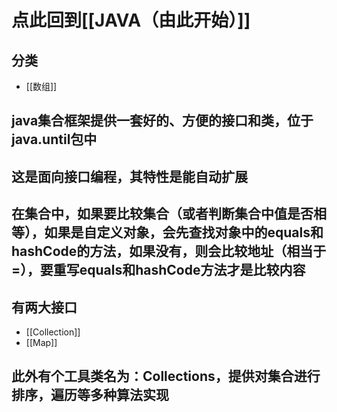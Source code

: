 # 点此回到[[JAVA（由此开始）]]

## 分类
- [[数组]]

## java集合框架提供一套好的、方便的接口和类，位于java.until包中

## 这是面向接口编程，其特性是能自动扩展

## 在集合中，如果要比较集合（或者判断集合中值是否相等），如果是自定义对象，会先查找对象中的equals和hashCode的方法，如果没有，则会比较地址（相当于=），要重写equals和hashCode方法才是比较内容

## 有两大接口
- [[Collection]]
- [[Map]]

## 此外有个工具类名为：Collections，提供对集合进行排序，遍历等多种算法实现

